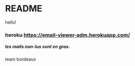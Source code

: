 # README
hello!
### heroku https://email-viewer-adm.herokuapp.com/
##### les mails non-lus sont en gras.

team bordeaux
